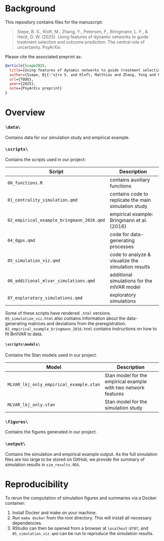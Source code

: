 # Background

This repository contains files for the manuscript:  

> Siepe, B. S., Kloft, M., Zhang, Y., Petersen, F., Bringmann, L. F., & Heck, D. W. (2025). Using features of dynamic networks to guide treatment selection and outcome prediction: The central role of uncertainty. PsyArXiv.


Please cite the associated preprint as: 

```BibTeX
@article{Siepe2025,
  title={Using features of dynamic networks to guide treatment selection and outcome prediction: The central role of uncertainty},
  author={Siepe, Bj{\"o}rn S. and Kloft, Matthias and Zhang, Yong and Petersen, Fridtjof and Bringmann, Laura F. and Heck, Daniel W.},
  url={TODO},
  year={2025},
  note={PsyArXiv preprint}
}
```

# Overview
### `\data\`

Contains data for our simulation study and empirical example. 

### `\scripts\`

Contains the scripts used in our project:

| Script | Description |
| --- | --- |
| `00_functions.R` | contains auxiliary functions |
| `01_centrality_simulation.qmd` | contains code to replicate the main simulation study |
| `02_empirical_example_bringmann_2016.qmd` | empirical example: Bringmann et al. (2016) |
| `04_dgps.qmd` | code for data-generating processes |
| `05_simulation_viz.qmd` | code to analyze \& visualize the simulation results |
| `06_additional_mlvar_simulations.qmd` | additional simulations for the mlVAR model |
| `07_exploratory_simulations.qmd` | exploratory simulations |

Some of these scripts have rendered `.html` versions. 
`05_simulation_viz.html` also contains information about the data-generating matrices and deviations from the preregistration.
`02_empirical_example_bringmann_2016.html` contains instructions on how to fit BmlVAR to data.

#### `\scripts\models\`
Contains the Stan models used in our project.

| Model | Description |
| --- | --- |
| `MLVAR_lkj_only_empirical_example.stan` | Stan model for the empirical example with two network features |
| `MLVAR_lkj_only.stan` | Stan model for the simulation study |


### `\figures\`
Contains the figures generated in our project.

### `\output\`
Contains the simulation and empirical example output. 
As the full simulation files are too large to be stored on GitHub, we provide the summary of simulation results in `sim_results.RDS`. 


# Reproducibility

To rerun the computation of simulation figures and summaries via a Docker container:

1. Install Docker and make on your machine. 
2. Run `make docker` from the root directory. This will install all necessary dependencies.
3. RStudio can then be opened from a browser at `localhost:8787`, and `05_simulation_viz.qmd` can be run to reproduce the simulation results.
